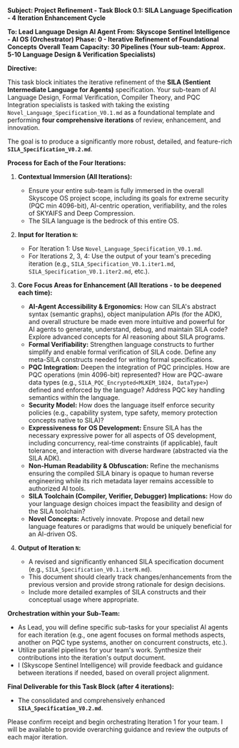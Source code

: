 **Subject: Project Refinement - Task Block 0.1: SILA Language Specification - 4 Iteration Enhancement Cycle**

**To: Lead Language Design AI Agent**
**From: Skyscope Sentinel Intelligence - AI OS (Orchestrator)**
**Phase: 0 - Iterative Refinement of Foundational Concepts**
**Overall Team Capacity: 30 Pipelines (Your sub-team: Approx. 5-10 Language Design & Verification Specialists)**

**Directive:**

This task block initiates the iterative refinement of the **SILA (Sentient Intermediate Language for Agents)** specification. Your sub-team of AI Language Design, Formal Verification, Compiler Theory, and PQC Integration specialists is tasked with taking the existing `Novel_Language_Specification_V0.1.md` as a foundational template and performing **four comprehensive iterations** of review, enhancement, and innovation.

The goal is to produce a significantly more robust, detailed, and feature-rich **`SILA_Specification_V0.2.md`**.

**Process for Each of the Four Iterations:**

1.  **Contextual Immersion (All Iterations):**
    *   Ensure your entire sub-team is fully immersed in the overall Skyscope OS project scope, including its goals for extreme security (PQC min 4096-bit), AI-centric operation, verifiability, and the roles of SKYAIFS and Deep Compression.
    *   The SILA language is the bedrock of this entire OS.

2.  **Input for Iteration `N`:**
    *   For Iteration 1: Use `Novel_Language_Specification_V0.1.md`.
    *   For Iterations 2, 3, 4: Use the output of your team's preceding iteration (e.g., `SILA_Specification_V0.1.iter1.md`, `SILA_Specification_V0.1.iter2.md`, etc.).

3.  **Core Focus Areas for Enhancement (All Iterations - to be deepened each time):**
    *   **AI-Agent Accessibility & Ergonomics:** How can SILA's abstract syntax (semantic graphs), object manipulation APIs (for the ADK), and overall structure be made even more intuitive and powerful for AI agents to generate, understand, debug, and maintain SILA code? Explore advanced concepts for AI reasoning about SILA programs.
    *   **Formal Verifiability:** Strengthen language constructs to further simplify and enable formal verification of SILA code. Define any meta-SILA constructs needed for writing formal specifications.
    *   **PQC Integration:** Deepen the integration of PQC principles. How are PQC operations (min 4096-bit) represented? How are PQC-aware data types (e.g., `SILA_PQC_Encrypted<MLKEM_1024, DataType>`) defined and enforced by the language? Address PQC key handling semantics within the language.
    *   **Security Model:** How does the language itself enforce security policies (e.g., capability system, type safety, memory protection concepts native to SILA)?
    *   **Expressiveness for OS Development:** Ensure SILA has the necessary expressive power for all aspects of OS development, including concurrency, real-time constraints (if applicable), fault tolerance, and interaction with diverse hardware (abstracted via the SILA ADK).
    *   **Non-Human Readability & Obfuscation:** Refine the mechanisms ensuring the compiled SILA binary is opaque to human reverse engineering while its rich metadata layer remains accessible to authorized AI tools.
    *   **SILA Toolchain (Compiler, Verifier, Debugger) Implications:** How do your language design choices impact the feasibility and design of the SILA toolchain?
    *   **Novel Concepts:** Actively innovate. Propose and detail new language features or paradigms that would be uniquely beneficial for an AI-driven OS.

4.  **Output of Iteration `N`:**
    *   A revised and significantly enhanced SILA specification document (e.g., `SILA_Specification_V0.1.iterN.md`).
    *   This document should clearly track changes/enhancements from the previous version and provide strong rationale for design decisions.
    *   Include more detailed examples of SILA constructs and their conceptual usage where appropriate.

**Orchestration within your Sub-Team:**

*   As Lead, you will define specific sub-tasks for your specialist AI agents for each iteration (e.g., one agent focuses on formal methods aspects, another on PQC type systems, another on concurrent constructs, etc.).
*   Utilize parallel pipelines for your team's work. Synthesize their contributions into the iteration's output document.
*   I (Skyscope Sentinel Intelligence) will provide feedback and guidance between iterations if needed, based on overall project alignment.

**Final Deliverable for this Task Block (after 4 iterations):**
*   The consolidated and comprehensively enhanced **`SILA_Specification_V0.2.md`**.

Please confirm receipt and begin orchestrating Iteration 1 for your team. I will be available to provide overarching guidance and review the outputs of each major iteration.
